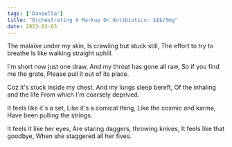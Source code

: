 ```yaml
---  
tags: ['Daniella']
title: "Orchestrating A Markup On Antibiotics: $$$/5mg"
date: 2023-03-03
---
```


The malaise under my skin,
Is crawling but stuck still,
The effort to try to breathe
Is like walking straight uphill.

I'm short now just one draw,
And my throat has gone all raw,
So if you find me the grate,
Please pull it out of its place.

Coz it's stuck inside my chest,
And my lungs sleep bereft,
Of the inhaling and the life
From which I'm coarsely deprived.

It feels like it's a set,
Like it's a comical thing,
Like the cosmic and karma,
Have been pulling the strings.

It feels it like her eyes,
Are staring daggers, throwing knives,
It feels like that goodbye,
When she staggered all her fives.
